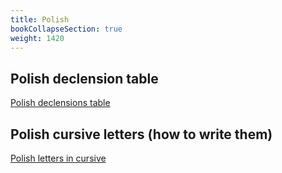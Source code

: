 ```yaml
---
title: Polish
bookCollapseSection: true
weight: 1420
---
```


## Polish declension table

[Polish declensions table](Declensions.png)

## Polish cursive letters (how to write them)

[Polish letters in cursive](Polish_letters_cursive_examples.jpg)
